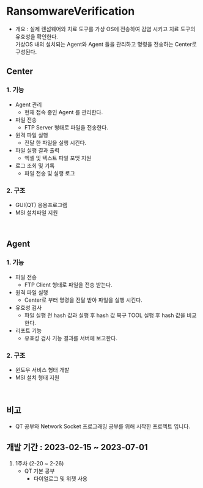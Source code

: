 # RansomwareVerification
- 개요 : 실제 렌섬웨어와 치료 도구를 가상 OS에 전송하여 감염 시키고 치료 도구의 유효성을 확인한다.
</br> 가상OS 내의 설치되는 Agent와  Agent 들을 관리하고 명령을 전송하는 Center로 구성된다.


## Center

### 1. 기능 
- Agent 관리
  - 현재 접속 중인 Agent 를 관리한다. 
- 파일 전송 
  - FTP Server 형태로 파일을 전송한다.
- 원격 파일 실행 
  - 전달 한 파일을 실행 시킨다.
- 파일 실행 결과 출력
  - 엑셀 및 텍스트 파일 포맷 지원 
- 로그 조회 및 기록  
  - 파일 전송 및 실행 로그

### 2. 구조
- GUI(QT) 응용프로그램 
- MSI 설치파일 지원 

</br>

## Agent 

### 1. 기능
- 파일 전송
  - FTP Client 형태로 파일을 전송 받는다.
- 원격 파일 실행
  - Center로 부터 명령을 전달 받아 파일을 실행 시킨다.
- 유효성 검사
  - 파일 실행 전 hash 값과 실행 후 hash 값  복구 TOOL 실행 후 hash 값을 비교한다.
- 리포트 기능 
  - 유효성 검사 기능 결과를 서버에 보고한다. 
### 2. 구조 
- 윈도우 서비스 형태 개발
- MSI 설치 형태 지원

</br>

## 비고 
- QT 공부와 Network Socket 프로그래밍 공부를 위해 시작한 프로젝트 입니다. 


## 개발 기간 : 2023-02-15 ~ 2023-07-01
1. 1주차 (2-20 ~ 2-26)  
   - QT 기본 공부
     - 다이얼로그 및 위젯 사용 


